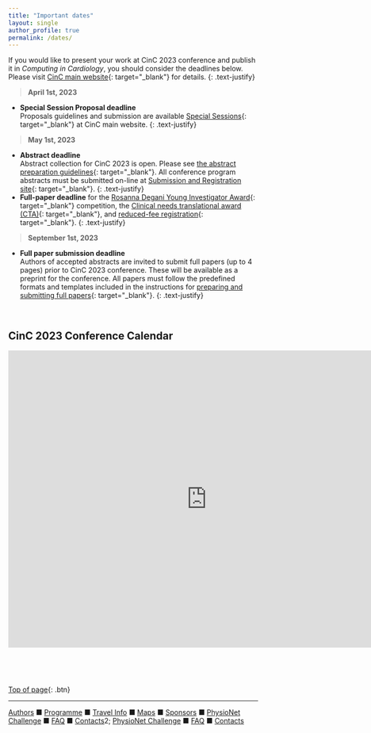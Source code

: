 ```yaml
---
title: "Important dates"
layout: single
author_profile: true
permalink: /dates/
---
```

<a name="top"></a>

If you would like to present your work at CinC 2023 conference and publish it in *Computing in Cardiology*, you should consider the deadlines below. Please visit [CinC main website](https://cinc.org/){: target="_blank"} for details. 
{: .text-justify}
> **April 1st, 2023**

- **Special Session Proposal deadline**\
Proposals guidelines and submission are available [Special Sessions](https://cinc.org/special-sessions-2/){: target="_blank"} at CinC main website.
{: .text-justify}
 
> **May 1st, 2023**
 
- **Abstract deadline**\
Abstract collection for CinC 2023 is open. Please see [the abstract preparation guidelines](https://cinc.org/cinc-conference-program-abstracts/){: target="_blank"}. All conference program abstracts must be submitted on-line at [Submission and Registration site](https://softconf.com/n/cinc2023/user/){: target="_blank"}.
{: .text-justify}
- **Full-paper deadline** for the [Rosanna Degani Young Investigator Award](https://cinc.org/rosanna-degani-young-investigator-award/){: target="_blank"} competition, the [Clinical needs translational award (CTA)](https://cinc.org/joint-wg-e-cardiology-esc-cinc-clinical-needs-translational-award-cta/){: target="_blank"}, and [reduced-fee registration](https://cinc.org/participating-computing-in-cardiology-conferences/#reduced-registration){: target="_blank"}.
{: .text-justify}

> **September 1st, 2023**

- **Full paper submission deadline**\
Authors of accepted abstracts are invited to submit full papers (up to 4 pages) prior to CinC 2023 conference. These will be available as a preprint for the conference. All papers must follow the predefined formats and templates included in the instructions for [preparing and submitting full papers](https://cinc.org/instructions-for-preparing-and-submitting-full-papers/){: target="_blank"}.
{: .text-justify}

&nbsp;

## CinC 2023 Conference Calendar

<iframe src="https://calendar.google.com/calendar/embed?height=600&wkst=1&bgcolor=%23ffffff&ctz=America%2FNew_York&dates=20231001/20231031&showCalendars=0&showNav=0&mode=WEEK&src=Y19hYzE0Y2VkMWIyMWYyMDk3MzJhNTE4M2RjYzY0ZGE4MDQ2NWE0MmQ4OGI4OWZjOWYwM2RmZmM2NGRkNTJkZDMyQGdyb3VwLmNhbGVuZGFyLmdvb2dsZS5jb20&color=%234285F4" style="border-width:0" width="800" height="600" frameborder="0" scrolling="no"></iframe>

&nbsp;

&nbsp;

[Top of page](#top){: .btn}

---

[Authors](../authors) &#9632; [Programme](../programme/) &#9632; [Travel Info](../travel/) &#9632; [Maps](../map) &#9632; [Sponsors](../sponsors/) &#9632; [PhysioNet Challenge](../challenge/) &#9632; [FAQ](../faq/) &#9632; [Contacts](../contact/)2; [PhysioNet Challenge](../challenge/) &#9632; [FAQ](../faq/) &#9632; [Contacts](../contact/)